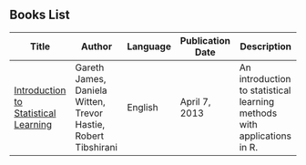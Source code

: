 ## Books List

| Title                                 | Author                                          | Language | Publication Date | Description                                        |
|---------------------------------------|-------------------------------------------------|----------|------------------|----------------------------------------------------|
| [Introduction to Statistical Learning](/src/statical-methods/books/ISLR_First_Printing.pdf) | Gareth James, Daniela Witten, Trevor Hastie, Robert Tibshirani | English  | April 7, 2013    | An introduction to statistical learning methods with applications in R. |
